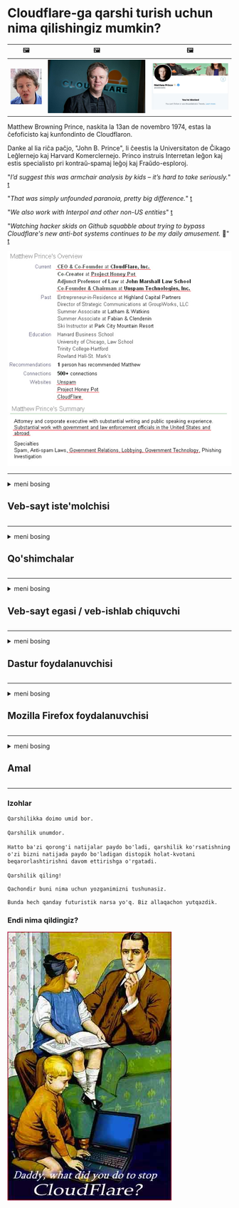 # Cloudflare-ga qarshi turish uchun nima qilishingiz mumkin?

| 🖼 | 🖼 | 🖼 |
| --- | --- | --- |
| ![](../image/matthew_prince_teen.jpg) | ![](../image/matthew_prince.jpg) | ![](../image/blockedbymatthewprince.jpg) |


Matthew Browning Prince, naskita la 13an de novembro 1974, estas la ĉefoficisto kaj kunfondinto de Cloudflaron.

Danke al lia riĉa paĉjo, "John B. Prince", li ĉeestis la Universitaton de Ĉikago Leĝlernejo kaj Harvard Komerclernejo.
Princo instruis Interretan leĝon kaj estis specialisto pri kontraŭ-spamaj leĝoj kaj Fraŭdo-esploroj.


"*I’d suggest this was armchair analysis by kids – it’s hard to take seriously.*" [t](https://www.theguardian.com/technology/2015/nov/19/cloudflare-accused-by-anonymous-helping-isis)

"*That was simply unfounded paranoia, pretty big difference.*"  [t](https://twitter.com/xxdesmus/status/992757936123359233)

"*We also work with Interpol and other non-US entities*" [t](https://twitter.com/eastdakota/status/1203028504184360960)

"*Watching hacker skids on Github squabble about trying to bypass Cloudflare's new anti-bot systems continues to be my daily amusement.* 🍿" [t](https://twitter.com/eastdakota/status/1273277839102656515)


![](../image/whoismp.jpg)

---


<details>
<summary>meni bosing

## Veb-sayt iste'molchisi
</summary>


- Agar sizga yoqadigan veb-sayt Cloudflare-dan foydalanayotgan bo'lsa, ularga Cloudflare-dan foydalanmaslikni ayting.
  - Facebook, Reddit, Twitter yoki Mastodon kabi ijtimoiy tarmoqlarda xirillash hech qanday farq qilmaydi. [Amallar hashtaglarga qaraganda balandroq.](https://twitter.com/phyzonloop/status/1274132092490862594)
  - O'zingizni foydali qilishni istasangiz, veb-sayt egasi bilan bog'lanishga harakat qiling.

[Cloudflare dedi](https://github.com/Eloston/ungoogled-chromium/issues/783):
```
Muammolarga duch keladigan muayyan xizmatlar yoki saytlar bo'yicha ma'murlarga murojaat qilishingizni va o'z tajribangizni baham ko'rishingizni tavsiya qilamiz.
```

[Agar siz buni so'ramasangiz, veb-sayt egasi bu muammoni hech qachon bilmaydi.](../PEOPLE.md)

![](../image/liberapay.jpg)

[Muvaffaqiyatli misol](https://counterpartytalk.org/t/turn-off-cloudflare-on-counterparty-co-plz/164/5).<br>
Sizda muammo bormi? [Ovozingizni hozir ko'taring.](https://github.com/maraoz/maraoz.github.io/issues/1) Quyidagi misol.

```
Siz shunchaki korporativ tsenzuraga va ommaviy kuzatuvga yordam berasiz.
https://git.sdf.org/deCloudflare/cloudflare-tor/src/branch/master/README.md
```

```
Sizning veb-sahifangiz CloudFlare-ning maxfiyligini buzadigan shaxsiy devor bog'ida.
https://git.sdf.org/deCloudflare/cloudflare-tor/
```

- Veb-saytning maxfiylik siyosatini o'qish uchun biroz vaqt ajrating.
  - agar veb-sayt Cloudflare orqasida bo'lsa yoki veb-sayt Cloudflare-ga ulangan xizmatlardan foydalanayotgan bo'lsa.

Unda "Cloudflare" nima ekanligini tushuntirish va ma'lumotlaringizni Cloudflare bilan bo'lishish uchun ruxsat so'rash kerak. Aks holda ishonch buzilishiga olib keladi va ko'rib chiqilayotgan veb-saytga yo'l qo'ymaslik kerak.

[Qabul qilinadigan maxfiylik siyosati namunasi bu erda](https://archive.is/bDlTz) ("Subprocessors" > "Entity Name")

```
Men sizning maxfiylik siyosatingizni o'qidim va Cloudflare so'zini topa olmayapman.
Agar siz Cloudflare-ga ma'lumot berishni davom ettirsangiz, men siz bilan ma'lumot almashishdan bosh tortaman.
https://git.sdf.org/deCloudflare/cloudflare-tor/
```

Bu Cloudflare so'zi bo'lmagan maxfiylik siyosatining namunasidir.
[Liberland Jobs](https://archive.is/daKIr) [privacy policy](https://docsend.com/view/feiwyte):

![](../image/cfwontobey.jpg)

Cloudflare-ning shaxsiy maxfiylik siyosati mavjud.
[Cloudflare doxxing odamlarni yaxshi ko'radi.](https://www.reddit.com/r/GamerGhazi/comments/2s64fe/be_wary_reporting_to_cloudflare/)

Veb-saytga ro'yxatdan o'tish formasi uchun yaxshi misol.
AFAIK, nol veb-sayt buni amalga oshiradi. Siz ularga ishonasizmi?

```
"XYZ-ga ro'yxatdan o'tish" tugmachasini bosish orqali siz bizning xizmat ko'rsatish shartlari va maxfiylik to'g'risidagi bayonotiga rozilik bildirasiz.
Siz shuningdek ma'lumotlaringizni Cloudflare bilan bo'lishishga rozilik bildirasiz va shuningdek cloudflare-ning maxfiylik to'g'risidagi bayonotiga rozilik bildirasiz.
Agar Cloudflare sizning ma'lumotlaringizni oshkor qilsa yoki bizning serverlarimizga ulanishga ruxsat bermasa, bu bizning aybimiz emas. [*]

[ Ro'yxatdan o'tish ] [ Men qo'shilmayman ]
```
[*] [PEOPLE.md](../PEOPLE.md)


- Ularning xizmatidan foydalanmaslikka harakat qiling. Cloudflare sizni kuzatayotganingizni eslang.
  - ["I'm in your TLS, sniffin' your passworz"](../image/iminurtls.jpg)

- Boshqa veb-saytni qidiring. Internetda alternativa va fursat mavjud!

- Do'stlaringizni Tor-dan har kuni foydalanishga ishontiring.
  - Anonimlik ochiq Internet standarti bo'lishi kerak!
  - [Tor loyihasi ushbu loyihani yoqtirmasligini unutmang.](../HISTORY.md)

</details>

------

<details>
<summary>meni bosing

## Qo'shimchalar
</summary>

- Agar sizning brauzeringiz Firefox, Tor Browser yoki Ungoogled Chromium bo'lsa, quyida keltirilgan ushbu qo'shimchalardan birini ishlating.
  - Agar siz boshqa yangi qo'shimchani qo'shmoqchi bo'lsangiz, avval bu haqda so'rang.


| Ism | Tuzuvchi | Qo'llab-quvvatlash | Bloklash mumkin | Xabar bera oladi | Chrome |
| -------- | -------- | -------- | -------- | -------- | -------- |
| [Bloku Cloudflaron MITM-Atakon](../subfiles/about.bcma.md) | #Addon | [ ? ](README.md) | **Ha**     | **Ha**     |  **Ha** |
| [Ĉu ligoj estas vundeblaj al MITM-atako?](../subfiles/about.ismm.md) | #Addon | [ ? ](README.md) | Yo'q     | **Ha**     |  **Ha** |
| [Ĉu ĉi tiuj ligoj blokos Tor-uzanton?](../subfiles/about.isat.md) | #Addon | [ ? ](README.md) | Yo'q     | **Ha**     |  **Ha** |
| [Block Cloudflare MITM Attack](https://trac.torproject.org/projects/tor/attachment/ticket/24351/block_cloudflare_mitm_attack-1.0.14.1-an%2Bfx.xpi)<br>[**DELETED BY TOR PROJECT**](../HISTORY.md) | nullius | [ ? ](tool/block_cloudflare_mitm_fx), [Link](README.md) | **Ha**     | **Ha**     |  Yo'q |
| [TPRB](http://34ahehcli3epmhbu2wbl6kw6zdfl74iyc4vg3ja4xwhhst332z3knkyd.onion/) | Sw | [ ? ](http://34ahehcli3epmhbu2wbl6kw6zdfl74iyc4vg3ja4xwhhst332z3knkyd.onion/) | **Ha**     | **Ha**     |  Yo'q |
| [Detect Cloudflare](https://addons.mozilla.org/en-US/firefox/addon/detect-cloudflare/) | Frank Otto | [ ? ](https://github.com/traktofon/cf-detect) | Yo'q     | **Ha**     |  Yo'q |
| [True Sight](https://addons.mozilla.org/en-US/firefox/addon/detect-cloudflare-plus/) | claustromaniac | [ ? ](https://github.com/claustromaniac/detect-cloudflare-plus) | Yo'q     | **Ha**     |  Yo'q |
| [Which Cloudflare datacenter am I visiting?](https://addons.mozilla.org/en-US/firefox/addon/cf-pop/) | 依云 | [ ? ](https://github.com/lilydjwg/cf-pop) | Yo'q     | **Ha**     |  Yo'q |


- "Markazsizlar" "CDNJS (Cloudflare)" ga ulanishni to'xtatishi mumkin.
  - Bu ko'plab so'rovlarning tarmoqlarga etib borishiga to'sqinlik qiladi va saytlarning buzilmasligi uchun mahalliy fayllarga xizmat qiladi.
  - Ishlab chiquvchi javob berdi: "[very concerning indeed](https://github.com/Synzvato/decentraleyes/issues/236#issuecomment-352049501)", "[widespread usage severely centralizes the web](https://github.com/Synzvato/decentraleyes/issues/251#issuecomment-366752049)"

- [Siz Cloudflare sertifikatini sertifikat markazidan (CA) olib tashlashingiz yoki unga ishonmasligingiz mumkin.](https://www.ssl.com/how-to/remove-root-certificate-firefox/)

</details>

------

<details>
<summary>meni bosing

## Veb-sayt egasi / veb-ishlab chiquvchi
</summary>


![](../image/word_cloudflarefree.jpg)

- Cloudflare eritmasidan foydalanmang, davr.
  - Siz bundan ham yaxshiroq qila olasiz, to'g'rimi? [Cloudflare obunalarini, rejalarini, domenlarini yoki akkauntlarini qanday o'chirish mumkin.](https://support.cloudflare.com/hc/en-us/articles/200167776-Removing-subscriptions-plans-domains-or-accounts)

| 🖼 | 🖼 |
| --- | --- |
| ![](../image/htmlalertcloudflare.jpg) | ![](../image/htmlalertcloudflare2.jpg) |

- Ko'proq mijozlarni xohlaysizmi? Siz nima qilishni bilasiz. Maslahat "yuqoridagi satr" dir.
  - [Salom, siz "Biz sizning shaxsiy hayotingizga jiddiy yondashamiz" deb yozgan edingiz, lekin menda "Xato 403 Taqiqlangan Anonim proksi-serverga ruxsat berilmagan" bor.](https://it.slashdot.org/story/19/02/19/0033255/stop-saying-we-take-your-privacy-and-security-seriously) Nima uchun Tor yoki VPN-ni bloklayapsiz? [Va nega vaqtinchalik elektron pochta xabarlarini bloklamoqdasiz?](http://nomdjgwjvyvlvmkolbyp3rocn2ld7fnlidlt2jjyotn3qqsvzs2gmuyd.onion/mail/)

![](../image/anonexist.jpg)

- Cloudflare-dan foydalanish uzilish ehtimolini oshiradi. Agar sizning serveringiz ishlamayotgan yoki Cloudflare ishlamayotgan bo'lsa, tashrif buyuruvchilar veb-saytingizga kira olmaydilar.
  - [Siz haqiqatan ham Cloudflare hech qachon pasaymaydi deb o'ylaysizmi?](https://www.ibtimes.com/cloudflare-down-not-working-sites-producing-504-gateway-timeout-errors-2618008) [Another](https://twitter.com/Jedduff/status/1097875615997399040) [sample](https://twitter.com/search?f=tweets&vertical=default&q=Cloudflare%20is%20having%20problems). [Need more](../PEOPLE.md)?

![](../image/cloudflareinternalerror.jpg)

- "API xizmati", "dasturiy ta'minotni yangilash serveri" yoki "RSS tasmasi" ni proksi-server qilish uchun Cloudflare-dan foydalanish sizning mijozingizga zarar etkazadi. Mijoz sizga qo'ng'iroq qilib, "endi sizning API-dan foydalana olmayman" dedi va siz nima bo'layotganini bilmayapsiz. Cloudflare sizning mijozingizni jimgina to'sib qo'yishi mumkin. Sizningcha, bu yaxshi emasmi?
  - Ko'p sonli RSS o'quvchi mijozi va RSS o'quvchi onlayn xizmati mavjud. Agar siz odamlarga obuna bo'lishiga yo'l qo'ymasangiz, nima uchun RSS tasmasini nashr qilyapsiz?

![](../image/rssfeedovercf.jpg)

- Sizga HTTPS sertifikati kerakmi? "Shifrlaylik" dan foydalaning yoki uni CA kompaniyasidan sotib oling.

- Sizga DNS-server kerakmi? O'zingizning serveringizni o'rnatolmaysizmi? Ular haqida: [Hurricane Electric Free DNS](https://dns.he.net/), [Dyn.com](https://dyn.com/dns/), [1984 Hosting](https://www.1984hosting.com/), [Afraid.Org (TOR dan foydalansangiz, administrator hisobingizni o'chirib tashlaydi)](https://freedns.afraid.org/)

- Xosting xizmatini qidiryapsizmi? Faqat bepulmi? Ular haqida: [Onion Service](http://vww6ybal4bd7szmgncyruucpgfkqahzddi37ktceo3ah7ngmcopnpyyd.onion/en/security/network-security/tor/onionservices-best-practices), [Free Web Hosting Area](https://freewha.com/), [Autistici/Inventati Web Site Hosting](https://www.autinv5q6en4gpf4.onion/services/website), [Github Pages](https://pages.github.com/), [Surge](https://surge.sh/)
  - [Cloudflare-ga alternativalar](../subfiles/cloudflare-alternatives.md)

- Siz "cloudflare-ipfs.com" dan foydalanayapsizmi? [Cloudflare IPFS-ning yomonligini bilasizmi?](../PEOPLE.md)

- OWASP va Fail2Ban kabi veb-dastur xavfsizlik devorlarini serveringizga o'rnating va uni to'g'ri sozlang.
  - Torni blokirovka qilish echim emas. Hammani shunchaki kichik yomon foydalanuvchilar uchun jazolamang.

- "Cloudflare Warp" foydalanuvchilarining veb-saytingizga kirishini qayta yo'naltiring yoki bloklang. Agar iloji bo'lsa, sababini keltiring.

> IP ro'yxati: "[Cloudflare-ning hozirgi IP-diapazonlari](cloudflare_inc/)"

> A: Faqat ularni to'sib qo'ying

```
server {
...
deny 173.245.48.0/20;
deny 103.21.244.0/22;
deny 103.22.200.0/22;
deny 103.31.4.0/22;
deny 141.101.64.0/18;
deny 108.162.192.0/18;
deny 190.93.240.0/20;
deny 188.114.96.0/20;
deny 197.234.240.0/22;
deny 198.41.128.0/17;
deny 162.158.0.0/15;
deny 104.16.0.0/12;
deny 172.64.0.0/13;
deny 131.0.72.0/22;
deny 2400:cb00::/32;
deny 2606:4700::/32;
deny 2803:f800::/32;
deny 2405:b500::/32;
deny 2405:8100::/32;
deny 2a06:98c0::/29;
deny 2c0f:f248::/32;
...
}
```

> B: Ogohlantirish sahifasiga yo'naltirish

```
http {
...
geo $iscf {
default 0;
173.245.48.0/20 1;
103.21.244.0/22 1;
103.22.200.0/22 1;
103.31.4.0/22 1;
141.101.64.0/18 1;
108.162.192.0/18 1;
190.93.240.0/20 1;
188.114.96.0/20 1;
197.234.240.0/22 1;
198.41.128.0/17 1;
162.158.0.0/15 1;
104.16.0.0/12 1;
172.64.0.0/13 1;
131.0.72.0/22 1;
2400:cb00::/32 1;
2606:4700::/32 1;
2803:f800::/32 1;
2405:b500::/32 1;
2405:8100::/32 1;
2a06:98c0::/29 1;
2c0f:f248::/32 1;
}
...
}

server {
...
if ($iscf) {rewrite ^ https://example.com/cfwsorry.php;}
...
}

<?php
header('HTTP/1.1 406 Not Acceptable');
echo <<<CLOUDFLARED
Thank you for visiting ourwebsite.com!<br />
We are sorry, but we can't serve you because your connection is being intercepted by Cloudflare.<br />
Please read https://git.sdf.org/deCloudflare/cloudflare-tor for more information.<br />
CLOUDFLARED;
die();
```

- Agar siz erkinlikka ishonsangiz va noma'lum foydalanuvchilarni qabul qilsangiz, Tor Onion Service yoki I2P insite-ni o'rnating.

- Boshqa Clearnet / Tor dual veb-sayt operatorlaridan maslahat so'rang va noma'lum do'stlar orttiring!

</details>

------

<details>
<summary>meni bosing

## Dastur foydalanuvchisi
</summary>


- Discord CloudFlare-dan foydalanmoqda. Shu bilan bir qatorda? Biz tavsiya qilamiz [**Briar** (Android)](https://f-droid.org/en/packages/org.briarproject.briar.android/), [Ricochet (PC)](https://ricochet.im/), [Tox + Tor (Android/PC)](https://tox.chat/download.html)
  - Briar-ga Tor demoni kiradi, shuning uchun Orbot-ni o'rnatishingiz shart emas.
  - Qwtch ishlab chiquvchilari, Open Privacy, stop_cloudflare loyihasini o'zlarining git xizmatlaridan ogohlantirishsiz o'chirib tashladilar.

- Agar siz Debian GNU / Linux yoki boshqa biron bir narsadan foydalansangiz, obuna bo'ling: [bug #831835](https://bugs.debian.org/cgi-bin/bugreport.cgi?bug=831835). Agar iloji bo'lsa, yamoqni tekshirishda yordam bering va uni qabul qilish kerakligi to'g'risida parvarish qiluvchiga to'g'ri xulosaga kelishiga yordam bering.

- Ushbu brauzerlarni doimo tavsiya eting.

| Ism | Tuzuvchi | Qo'llab-quvvatlash | Izoh |
| -------- | -------- | -------- | -------- |
| [Ungoogled-Chromium](https://ungoogled-software.github.io/ungoogled-chromium-binaries/) | Eloston | [ ? ](https://github.com/Eloston/ungoogled-chromium) | PC (Win, Mac, Linux)  _!Tor_ |
| [Bromite](https://www.bromite.org/fdroid) | Bromite | [ ? ](https://github.com/bromite/bromite/issues) | Android  _!Tor_ |
| [Tor Browser](https://www.torproject.org/download/) | Tor Project | [ ? ](https://support.torproject.org/) | PC (Win, Mac, Linux)  _Tor_|
| [Tor Browser Android](https://www.torproject.org/download/) | Tor Project | [ ? ](https://support.torproject.org/) | Android  _Tor_|
| [Onion Browser](https://itunes.apple.com/us/app/onion-browser/id519296448?mt=8) | Mike Tigas | [ ? ](https://github.com/OnionBrowser/OnionBrowser/issues) | Apple iOS  _Tor_|
| [GNU/Icecat](https://www.gnu.org/software/gnuzilla/) | GNU | [ ? ](https://www.gnu.org/software/gnuzilla/) | PC (Linux) |
| [IceCatMobile](https://f-droid.org/en/packages/org.gnu.icecat/) | GNU | [ ? ](https://lists.gnu.org/mailman/listinfo/bug-gnuzilla) | Android |
| [Iridium Browser](https://iridiumbrowser.de/about/) | Iridium | [ ? ](https://github.com/iridium-browser/iridium-browser/) | PC (Win, Mac, Linux, OpenBSD) |


Boshqa dasturlarning maxfiyligi nomukammal. Bu Tor brauzeri "mukammal" degani emas.
Internet va texnologiyalarda 100% xavfsiz yoki 100% shaxsiy mavjud emas.

- Tordan foydalanishni xohlamaysizmi? Tor daemon bilan har qanday brauzerdan foydalanishingiz mumkin.
  - [E'tibor bering, Tor loyihasi buni yoqtirmaydi.](https://support.torproject.org/tbb/tbb-9/) Agar iloji bo'lsa, Tor brauzeridan foydalaning.
- [Tor bilan xromni qanday ishlatish kerak](../subfiles/chromium_tor.md)


Keling, boshqa dasturiy ta'minotning shaxsiy hayoti haqida gaplashamiz.

- [Agar sizga Firefox-dan foydalanish kerak bo'lsa, "Firefox ESR" -ni tanlang.](https://www.mozilla.org/en-US/firefox/organizations/)
  - [Firefox - Spyware Watchdog](https://spyware.neocities.org/articles/firefox.html)
  - [Firefox so'z erkinligini rad etadi, so'z erkinligini taqiqlaydi](https://web.archive.org/web/20200423010026/https://reclaimthenet.org/firefox-rejects-free-speech-bans-free-speech-commenting-plugin-dissenter-from-its-extensions-gallery/)
  - ["100+ salbiy ovoz. Bugungi kunda dasturiy ta'minot kompaniyasidan ... dasturiy ta'minotga rioya qilishni so'rashga o'xshaydi."](https://old.reddit.com/r/firefox/comments/gutdiw/weve_got_work_to_do_the_mozilla_blog/fslbbb6/)
  - [Eh, nega Firefox menga URL satrida homiylik havolalarini ko'rsatmoqda?](https://www.reddit.com/r/firefox/comments/jybx2w/uh_why_is_firefox_showing_me_sponsored_links_in/)
  - [Mozilla - mujassamlangan iblis](https://digdeeper.neocities.org/ghost/mozilla.html)

- [Esingizda bo'lsa, Mozilla Cloudflare xizmatidan foydalanmoqda.](https://www.robtex.com/dns-lookup/www.mozilla.org) [Ular o'z mahsulotlarida Cloudflare-ning DNS xizmatidan foydalanmoqdalar.](https://www.theregister.co.uk/2018/03/21/mozilla_testing_dns_encryption/)

- [Mozilla ushbu chiptani rasman rad etdi.](https://bugzilla.mozilla.org/show_bug.cgi?id=1426618)

- [Firefox Focus - bu hazil.](https://github.com/mozilla-mobile/focus-android/issues/1743) [Ular telemetriyani o'chirishga va'da berishdi, lekin ular uni o'zgartirdilar.](https://github.com/mozilla-mobile/focus-android/issues/4210)

- [PaleMoon / Basilisk dasturchisi Cloudflare-ni yaxshi ko'radi.](https://github.com/mozilla-mobile/focus-android/issues/1743#issuecomment-345993097)
  - [Pale Moon-ning arxiv serveri 18 oy davomida zararli dasturlarni buzdi va tarqatdi](https://www.reddit.com/r/privacytoolsIO/comments/cc808y/pale_moons_archive_server_hacked_and_spread/)
  - Shuningdek, u Tor foydalanuvchilarini yomon ko'radi - "[Torga nisbatan dushmanlik qilsin. O'ylaymanki, aksariyat saytlar Torga nisbatan juda katta suiiste'mol qilish omilini hisobga olgan holda unga nisbatan dushmanlik qilishlari kerak.](https://github.com/yacy/yacy_search_server/issues/314#issuecomment-565932097)"

- [Waterfox-da jiddiy "uy telefonlari" muammosi mavjud](https://spyware.neocities.org/articles/waterfox.html)

- [Google Chrome - bu josuslarga qarshi dastur.](https://www.gnu.org/proprietary/malware-google.en.html)
  - [Google sizning harakatlaringizni profillar.](https://spyware.neocities.org/articles/chrome.html)

- [SRWare Iron juda ko'p telefonlarni uyga ulaydi.](https://spyware.neocities.org/articles/iron.html) Shuningdek, u Google domenlariga ulanadi.

- [Brave Browser oq ro'yxatini Facebook / Twitter kuzatuvchilari.](https://www.bleepingcomputer.com/news/security/facebook-twitter-trackers-whitelisted-by-brave-browser/)
  - [Bu erda ko'proq muammolar mavjud.](https://spyware.neocities.org/articles/brave.html)
  - [binance filiali identifikatori](https://twitter.com/cryptonator1337/status/1269594587716374528)

- [Microsoft Edge Facebook-ga Flash kodini foydalanuvchilarning orqasida ishlatishga imkon beradi.](https://www.zdnet.com/article/microsoft-edge-lets-facebook-run-flash-code-behind-users-backs/)

- [Vivaldi sizning shaxsiy hayotingizni hurmat qilmaydi.](https://spyware.neocities.org/articles/vivaldi.html)

- [Opera shpion dasturining darajasi: Juda yuqori](https://spyware.neocities.org/articles/opera.html)

- Apple iOS: [Siz iOS-dan umuman foydalanmasligingiz kerak, chunki bu zararli dasturdir.](https://www.gnu.org/proprietary/malware-apple.html)

Shuning uchun biz faqat yuqoridagi jadvalni tavsiya qilamiz. Boshqa hech narsa.

</details>

------

<details>
<summary>meni bosing

## Mozilla Firefox foydalanuvchisi
</summary>


- "Firefox Nightly" disk raskadrovka darajasidagi ma'lumotni Mozilla serverlariga rad etish usulisiz yuboradi.
  - [Mozilla serverlari Cloudflare-ni yoqmoqda](https://www.digwebinterface.com/?hostnames=www.mozilla.org%0D%0Amozilla.cloudflare-dns.com&type=&ns=resolver&useresolver=8.8.4.4&nameservers=)

- Firefox-ga Mozilla serverlariga ulanishni taqiqlash mumkin.
  - [Mozilla siyosati shablonlari bo'yicha qo'llanma](https://github.com/mozilla/policy-templates/blob/master/README.md)
  - Ushbu hiyla-nayrang keyingi versiyada ishlashni to'xtatishi mumkinligini yodda tuting, chunki Mozilla o'zlarini oq ro'yxatga olishni yaxshi ko'radi.
  - Ularni butunlay blokirovka qilish uchun xavfsizlik devori va DNS filtridan foydalaning.

"`/distribution/policies.json`"

>     "WebsiteFilter": {
> 		"Block": [
> 		"*://*.mozilla.com/*",
> 		"*://*.mozilla.net/*",
> 		"*://*.mozilla.org/*",
> 		"*://webcompat.com/*",
> 		"*://*.firefox.com/*",
> 		"*://*.thunderbird.net/*",
> 		"*://*.cloudflare.com/*"
> 		]
>     },


- ~~Mozilla tracker-dagi xato haqida xabar bering, ularga Cloudflare-dan foydalanmasligingizni ayting.~~ Bugzilla-da xatoliklar haqida hisobot mavjud edi. Ko'p odamlar o'zlarining tashvishlarini e'lon qilishdi, ammo bu xato 2018 yilda administrator tomonidan yashiringan edi.

- Firefox-da DoH-ni o'chirib qo'yishingiz mumkin.
  - [Firefox-ning standart DNS-provayderini o'zgartiring](../subfiles/change-firefox-dns.md)

![](../image/firefoxdns.jpg)

- [Agar siz Internet-provayder bo'lmagan DNS-dan foydalanishni xohlasangiz, OpenNIC Tier2 DNS xizmati yoki Cloudflare-ga tegishli bo'lmagan DNS-xizmatlaridan foydalanishni o'ylang.](https://wiki.opennic.org/start)
![](../image/opennic.jpg)
  - Cloudflare-ni DNS bilan bloklash. [Crimeflare DNS](https://dns.crimeflare.eu.org/)

- Siz Tor-dan DNS-rezolyutsiya sifatida foydalanishingiz mumkin. [Agar siz Tor mutaxassisi bo'lmasangiz, bu erda savol bering.](https://tor.stackexchange.com/)

> **Qanaqasiga?**
> 1. Tor-ni yuklab oling va kompyuteringizga o'rnating.
> 2. Ushbu qatorni "torrc" fayliga qo'shing.
> DNSPort 127.0.0.1:53
> 3. Tor-ni qayta ishga tushiring.
> 4. Kompyuteringizning DNS-serverini "127.0.0.1" ga sozlang.

</details>

------

<details>
<summary>meni bosing

## Amal
</summary>


- Cloudflare zarari haqida atrofingizdagi boshqalarga ayting.

- [Ushbu omborni yaxshilashga yordam bering.](https://git.sdf.org/deCloudflare/cloudflare-tor).
  - Ikkala ro'yxat, unga qarshi dalillar va tafsilotlar.

- [Cloudflare (va shunga o'xshash kompaniyalar) bilan bog'liq muammolar bo'lgan joylarni hujjatlashtiring va ommaga e'lon qiling, buni amalga oshirishda ushbu omborni eslatib qo'ying.](https://git.sdf.org/deCloudflare/cloudflare-tor) :)

- Odatiy ravishda Tor-dan ko'proq odamlarni jalb qiling, shunda ular vebni dunyoning turli burchaklaridan ko'rishlari mumkin.

- Dunyoni Cloudflare'dan ozod qilishga bag'ishlangan ijtimoiy tarmoqlarda va go'sht maydonida guruhlarni boshlang.

- Agar kerak bo'lsa, ushbu omborga ushbu guruhlarga havola qiling - bu guruhlar bilan birgalikda ishlashni muvofiqlashtirish uchun joy bo'lishi mumkin.

- [Cloudflare-ga korporativ bo'lmagan mazmunli alternativani taqdim etadigan hamkorlikni boshlang.](../subfiles/cloudflare-alternatives.md)

- Hech bo'lmaganda Cloudflare-ga qarshi ko'p qatlamli mudofaani ta'minlashga yordam beradigan har qanday alternativalar haqida bizga xabar bering.

- Agar siz Cloudflare mijozi bo'lsangiz, maxfiylik sozlamalarini o'rnating va ularni buzishini kuting.
  - [Keyin ularni spam / maxfiylikni buzganlik ayblovi bilan javobgarlikka torting.](https://twitter.com/thexpaw/status/1108424723233419264)

- Agar siz Amerika Qo'shma Shtatlarida bo'lsangiz va ushbu veb-sayt bank yoki buxgalter bo'lsa, "Gramm-Leach-Bliley" qonuni yoki "Nogironligi bor amerikaliklar" qonuni bo'yicha qonuniy bosim o'tkazishga urinib ko'ring va qayerga borishingizni bizga hisobot qiling. .

- Agar veb-sayt hukumat sayti bo'lsa, AQSh Konstitutsiyasining 1-o'zgartirishiga muvofiq qonuniy bosim o'tkazishga harakat qiling.

- Agar siz Evropa Ittifoqi fuqarosi bo'lsangiz, shaxsiy ma'lumotlarni yuborish uchun veb-sayt bilan bog'laning. Agar ular sizga ma'lumot berishdan bosh tortsa, bu qonun buzilishidir.

- O'z veb-saytida xizmat ko'rsatishni taklif qilayotgan kompaniyalar uchun iste'molchilar huquqlarini himoya qilish tashkilotlari va BBBga "yolg'on reklama" sifatida xabar berishga harakat qiling. Cloudflare veb-saytlariga Cloudflare serverlari xizmat qiladi.

- [XEI AQSh kontekstida Cloudflare ularga qarshi antitrest qonunlari qabul qilinishi uchun etarlicha katta bo'lishni boshlaydi.](https://www.itu.int/en/ITU-T/Workshops-and-Seminars/20181218/Documents/Geoff_Huston_Presentation.pdf)

- GNU GPL 4-versiyasi manba kodini bunday xizmat orqasida saqlashga qarshi qoidalarni o'z ichiga olishi mumkin, chunki barcha GPLv4 va undan keyingi dasturlar uchun hech bo'lmaganda manba kodiga Tor foydalanuvchilari kamsitilmaydigan vosita orqali kirish mumkin.

</details>

------

### Izohlar

```
Qarshilikka doimo umid bor.

Qarshilik unumdor.

Hatto ba'zi qorong'i natijalar paydo bo'ladi, qarshilik ko'rsatishning o'zi bizni natijada paydo bo'ladigan distopik holat-kvotani beqarorlashtirishni davom ettirishga o'rgatadi.

Qarshilik qiling!
```

```
Qachondir buni nima uchun yozganimizni tushunasiz.
```

```
Bunda hech qanday futuristik narsa yo'q. Biz allaqachon yutqazdik.
```

### Endi nima qildingiz?


![](../image/stopcf.jpg)
